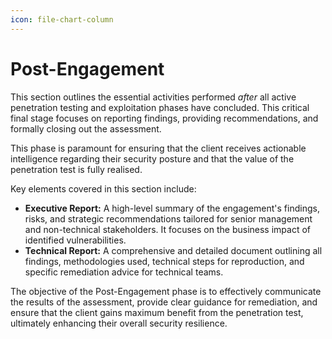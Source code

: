 ```yaml
---
icon: file-chart-column
---
```


# Post-Engagement

This section outlines the essential activities performed _after_ all active penetration testing and exploitation phases have concluded. This critical final stage focuses on reporting findings, providing recommendations, and formally closing out the assessment.

This phase is paramount for ensuring that the client receives actionable intelligence regarding their security posture and that the value of the penetration test is fully realised.

Key elements covered in this section include:

* **Executive Report:** A high-level summary of the engagement's findings, risks, and strategic recommendations tailored for senior management and non-technical stakeholders. It focuses on the business impact of identified vulnerabilities.
* **Technical Report:** A comprehensive and detailed document outlining all findings, methodologies used, technical steps for reproduction, and specific remediation advice for technical teams.

The objective of the Post-Engagement phase is to effectively communicate the results of the assessment, provide clear guidance for remediation, and ensure that the client gains maximum benefit from the penetration test, ultimately enhancing their overall security resilience.
